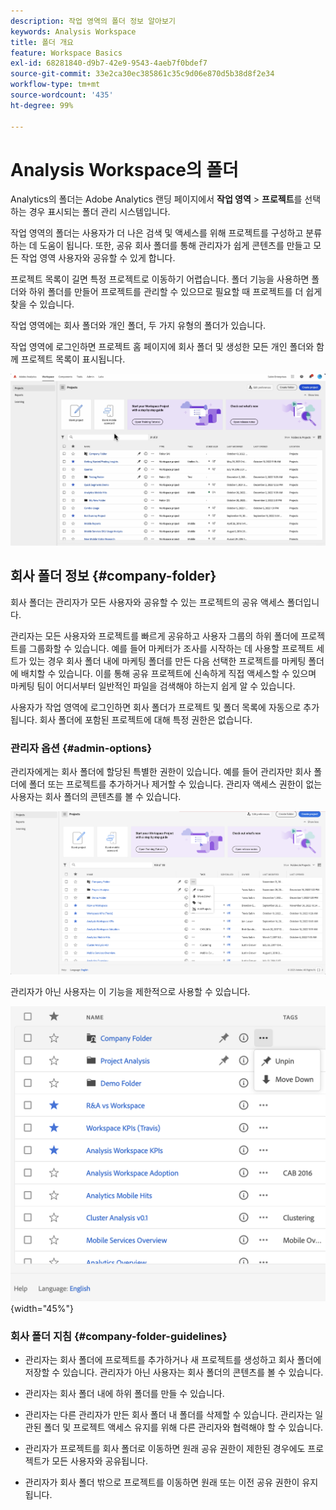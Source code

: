 ```yaml
---
description: 작업 영역의 폴더 정보 알아보기
keywords: Analysis Workspace
title: 폴더 개요
feature: Workspace Basics
exl-id: 68281840-d9b7-42e9-9543-4aeb7f0bdef7
source-git-commit: 33e2ca30ec385861c35c9d06e870d5b38d8f2e34
workflow-type: tm+mt
source-wordcount: '435'
ht-degree: 99%

---
```


# Analysis Workspace의 폴더

Analytics의 폴더는 Adobe Analytics 랜딩 페이지에서 **작업 영역** > **프로젝트**&#x200B;를 선택하는 경우 표시되는 폴더 관리 시스템입니다.

작업 영역의 폴더는 사용자가 더 나은 검색 및 액세스를 위해 프로젝트를 구성하고 분류하는 데 도움이 됩니다. 또한, 공유 회사 폴더를 통해 관리자가 쉽게 콘텐츠를 만들고 모든 작업 영역 사용자와 공유할 수 있게 합니다.

프로젝트 목록이 길면 특정 프로젝트로 이동하기 어렵습니다. 폴더 기능을 사용하면 폴더와 하위 폴더를 만들어 프로젝트를 관리할 수 있으므로 필요할 때 프로젝트를 더 쉽게 찾을 수 있습니다.

작업 영역에는 회사 폴더와 개인 폴더, 두 가지 유형의 폴더가 있습니다.

작업 영역에 로그인하면 프로젝트 홈 페이지에 회사 폴더 및 생성한 모든 개인 폴더와 함께 프로젝트 목록이 표시됩니다.

![](/help/analyze/analysis-workspace/build-workspace-project/assets/landing-page2.png)

## 회사 폴더 정보 {#company-folder}

회사 폴더는 관리자가 모든 사용자와 공유할 수 있는 프로젝트의 공유 액세스 폴더입니다.

관리자는 모든 사용자와 프로젝트를 빠르게 공유하고 사용자 그룹의 하위 폴더에 프로젝트를 그룹화할 수 있습니다. 예를 들어 마케터가 조사를 시작하는 데 사용할 프로젝트 세트가 있는 경우 회사 폴더 내에 마케팅 폴더를 만든 다음 선택한 프로젝트를 마케팅 폴더에 배치할 수 있습니다. 이를 통해 공유 프로젝트에 신속하게 직접 액세스할 수 있으며 마케팅 팀이 어디서부터 일반적인 파일을 검색해야 하는지 쉽게 알 수 있습니다.

사용자가 작업 영역에 로그인하면 회사 폴더가 프로젝트 및 폴더 목록에 자동으로 추가됩니다. 회사 폴더에 포함된 프로젝트에 대해 특정 권한은 없습니다.


### 관리자 옵션 {#admin-options}

관리자에게는 회사 폴더에 할당된 특별한 권한이 있습니다. 예를 들어 관리자만 회사 폴더에 폴더 또는 프로젝트를 추가하거나 제거할 수 있습니다. 관리자 액세스 권한이 없는 사용자는 회사 폴더의 콘텐츠를 볼 수 있습니다.

![](/help/analyze/analysis-workspace/build-workspace-project/assets/admin-options.png)

관리자가 아닌 사용자는 이 기능을 제한적으로 사용할 수 있습니다.

![](/help/analyze/analysis-workspace/build-workspace-project/assets/non-admin-folder-options.png){width="45%"}

### 회사 폴더 지침 {#company-folder-guidelines}

- 관리자는 회사 폴더에 프로젝트를 추가하거나 새 프로젝트를 생성하고 회사 폴더에 저장할 수 있습니다. 관리자가 아닌 사용자는 회사 폴더의 콘텐츠를 볼 수 있습니다.

- 관리자는 회사 폴더 내에 하위 폴더를 만들 수 있습니다.

- 관리자는 다른 관리자가 만든 회사 폴더 내 폴더를 삭제할 수 있습니다. 관리자는 일관된 폴더 및 프로젝트 액세스 유지를 위해 다른 관리자와 협력해야 할 수 있습니다.

- 관리자가 프로젝트를 회사 폴더로 이동하면 원래 공유 권한이 제한된 경우에도 프로젝트가 모든 사용자와 공유됩니다.

- 관리자가 회사 폴더 밖으로 프로젝트를 이동하면 원래 또는 이전 공유 권한이 유지됩니다.
